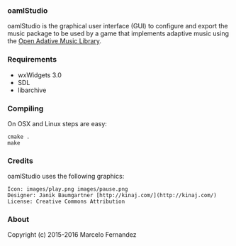 ### oamlStudio

oamlStudio is the graphical user interface (GUI) to configure and export the music package to be used by a game that implements adaptive music using the [Open Adative Music Library](https://github.com/marcelofg55/oaml).


### Requirements

- wxWidgets 3.0
- SDL
- libarchive


### Compiling

On OSX and Linux steps are easy:

    cmake .
    make


### Credits

oamlStudio uses the following graphics:

    Icon: images/play.png images/pause.png
    Designer: Janik Baumgartner [http://kinaj.com/](http://kinaj.com/)
    License: Creative Commons Attribution


### About

Copyright (c) 2015-2016 Marcelo Fernandez

